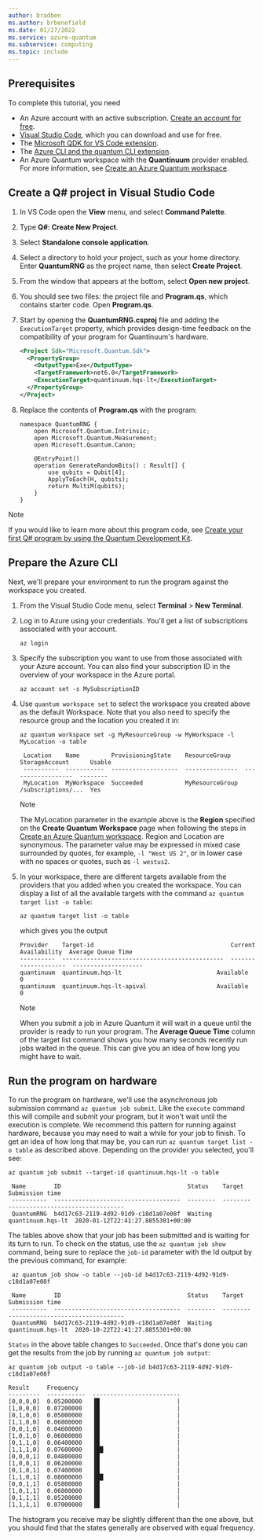 ```yaml
---
author: bradben
ms.author: brbenefield
ms.date: 01/27/2022
ms.service: azure-quantum
ms.subservice: computing
ms.topic: include
---
```


## Prerequisites

To complete this tutorial, you need

- An Azure account with an active subscription. [Create an account for free](https://azure.microsoft.com/free/?WT.mc_id=A261C142F).
- [Visual Studio Code](https://code.visualstudio.com/download), which you can download and use for free.
- The [Microsoft QDK for VS Code extension](https://marketplace.visualstudio.com/items?itemName=quantum.quantum-devkit-vscode).
- The [Azure CLI and the quantum CLI extension](xref:microsoft.quantum.install-qdk.overview.).
- An Azure Quantum workspace with the **Quantinuum** provider enabled. For more information, see [Create an Azure Quantum workspace](xref:microsoft.quantum.how-to.workspace).

## Create a Q# project in Visual Studio Code

1. In VS Code open the **View** menu, and select **Command Palette**.

1. Type **Q#: Create New Project**.

1. Select **Standalone console application**.

1. Select a directory to hold your project, such as your home directory. Enter **QuantumRNG** as the project name, then select **Create Project**.

1. From the window that appears at the bottom, select **Open new project**.

1. You should see two files: the project file and **Program.qs**, which contains starter code. Open **Program.qs**.

1. Start by opening the **QuantumRNG.csproj** file and adding the `ExecutionTarget` property, which provides design-time feedback on the compatibility of your program for Quantinuum's hardware.

    ```xml
    <Project Sdk="Microsoft.Quantum.Sdk">
      <PropertyGroup>
        <OutputType>Exe</OutputType>
        <TargetFramework>net6.0</TargetFramework>
        <ExecutionTarget>quantinuum.hqs-lt</ExecutionTarget>
      </PropertyGroup>
    </Project>
    ```

1. Replace the contents of **Program.qs** with the program:

    ```qsharp
    namespace QuantumRNG {
        open Microsoft.Quantum.Intrinsic;
        open Microsoft.Quantum.Measurement;
        open Microsoft.Quantum.Canon;

        @EntryPoint()
        operation GenerateRandomBits() : Result[] {
            use qubits = Qubit[4];
            ApplyToEach(H, qubits);
            return MultiM(qubits);
        }
    }
    ```

> [!NOTE] 
> If you would like to learn more about this program code, see [Create your first Q# program by using the Quantum Development Kit](/learn/modules/qsharp-create-first-quantum-development-kit/).

## Prepare the Azure CLI

Next, we'll prepare your environment to run the program against the workspace you created.

1. From the Visual Studio Code menu, select **Terminal** > **New Terminal**.

1. Log in to Azure using your credentials. You'll get a list of subscriptions associated with your account.

   ```azurecli
   az login
   ```

1. Specify the subscription you want to use from those associated with your Azure account. You can also find your subscription ID in the overview of your workspace in the Azure portal.

   ```azurecli
   az account set -s MySubscriptionID
   ```

1. Use `quantum workspace set` to select the workspace you created above
   as the default Workspace. Note that you also need to specify the resource
   group and the location you created it in:

   ```azurecli
   az quantum workspace set -g MyResourceGroup -w MyWorkspace -l MyLocation -o table
   ```

   ```output
    Location    Name         ProvisioningState    ResourceGroup    StorageAccount      Usable
    ----------  -----------  -------------------  ---------------  ------------------  --------
    MyLocation  MyWorkspace  Succeeded            MyResourceGroup  /subscriptions/...  Yes

   ```

    > [!NOTE]
    > The MyLocation parameter in the example above is the **Region** 
    > specified on the **Create Quantum Workspace** page when following 
    > the steps in [Create an Azure Quantum workspace](xref:microsoft.quantum.how-to.workspace).
    > Region and Location are synonymous.  The parameter value may be 
    > expressed in mixed case surrounded by quotes, for example, `-l "West US 2"`,
    > or in lower case with no spaces or quotes, such as `-l westus2`.

1. In your workspace, there are different targets available from the
   providers that you added when you created the workspace. You can display a list of all
   the available targets with the command `az quantum target list -o table`:

   ```azurecli
   az quantum target list -o table
   ```

   which gives you the output

   ```output
   Provider    Target-id                                       Current Availability  Average Queue Time
   ----------  ----------------------------------------------  --------------------  --------------------
   quantinuum  quantinuum.hqs-lt                           Available             0
   quantinuum  quantinuum.hqs-lt-apival                    Available             0
   ```


    > [!NOTE]
    > When you submit a job in Azure Quantum it will wait in a queue until the
    > provider is ready to run your program. The **Average Queue Time** column of
    > the target list command shows you how many seconds recently run jobs waited
    > in the queue. This can give you an idea of how long you might have to wait.

## Run the program on hardware

To run the program on hardware, we'll use the asynchronous job submission command `az quantum job submit`. Like the `execute` command this will compile and submit your program, but it won't wait until the execution is complete. We recommend this pattern for running against hardware, because you may need to wait a while for your job to finish. To get an idea of how long that may be, you can run `az quantum target list -o table` as described above. Depending on the provider you selected, you'll see:


   ```azurecli
   az quantum job submit --target-id quantinuum.hqs-lt -o table
   ```

   ```output
    Name        ID                                    Status    Target                Submission time
    ----------  ------------------------------------  --------  --------              ---------------------------------
    QuantumRNG  b4d17c63-2119-4d92-91d9-c18d1a07e08f  Waiting   quantinuum.hqs-lt  2020-01-12T22:41:27.8855301+00:00
   ```

The tables above show that your job has been submitted and is waiting for its turn to run. To check on the status, use the `az quantum job show` command, being sure to replace the `job-id` parameter with the Id output by the previous command, for example:

   ```azurecli
    az quantum job show -o table --job-id b4d17c63-2119-4d92-91d9-c18d1a07e08f 
   ```

   ```output
    Name        ID                                    Status    Target    Submission time
    ----------  ------------------------------------  --------  --------  ---------------------------------
    QuantumRNG  b4d17c63-2119-4d92-91d9-c18d1a07e08f  Waiting   quantinuum.hqs-lt  2020-10-22T22:41:27.8855301+00:00
   ```

`Status` in the above table changes to `Succeeded`. Once that's done you can get the results from the job by running `az quantum job output`:

   ```azurecli
   az quantum job output -o table --job-id b4d17c63-2119-4d92-91d9-c18d1a07e08f 
   ```

   ```output
   Result     Frequency
   ---------  -----------  -------------------------
   [0,0,0,0]  0.05200000   ▐█                      |
   [1,0,0,0]  0.07200000   ▐█                      |
   [0,1,0,0]  0.05000000   ▐█                      |
   [1,1,0,0]  0.06800000   ▐█                      |
   [0,0,1,0]  0.04600000   ▐█                      |
   [1,0,1,0]  0.06000000   ▐█                      |
   [0,1,1,0]  0.06400000   ▐█                      |
   [1,1,1,0]  0.07600000   ▐██                     |
   [0,0,0,1]  0.04800000   ▐█                      |
   [1,0,0,1]  0.06200000   ▐█                      |
   [0,1,0,1]  0.07400000   ▐█                      |
   [1,1,0,1]  0.08000000   ▐██                     |
   [0,0,1,1]  0.05800000   ▐█                      |
   [1,0,1,1]  0.06800000   ▐█                      |
   [0,1,1,1]  0.05200000   ▐█                      |
   [1,1,1,1]  0.07000000   ▐█                      |
   ```

The histogram you receive may be slightly different than the one above, but you should find that the states generally are observed with equal frequency.
